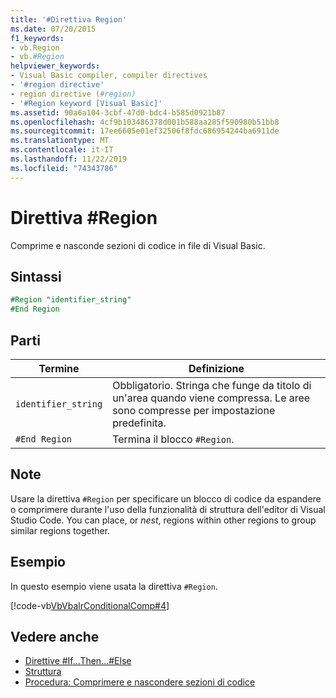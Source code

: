 ```yaml
---
title: '#Direttiva Region'
ms.date: 07/20/2015
f1_keywords:
- vb.Region
- vb.#Region
helpviewer_keywords:
- Visual Basic compiler, compiler directives
- '#region directive'
- region directive (#region)
- '#Region keyword [Visual Basic]'
ms.assetid: 90a6a104-3cbf-47d0-bdc4-b585d0921b87
ms.openlocfilehash: 4cf9b103486378d001b588aa285f590980b51bb8
ms.sourcegitcommit: 17ee6605e01ef32506f8fdc686954244ba6911de
ms.translationtype: MT
ms.contentlocale: it-IT
ms.lasthandoff: 11/22/2019
ms.locfileid: "74343786"
---
```

# <a name="region-directive"></a>Direttiva #Region

Comprime e nasconde sezioni di codice in file di Visual Basic.  
  
## <a name="syntax"></a>Sintassi  

```vb
#Region "identifier_string"  
#End Region  
```  
  
## <a name="parts"></a>Parti  
  
|Termine|Definizione|  
|---|---|  
|`identifier_string`|Obbligatorio. Stringa che funge da titolo di un'area quando viene compressa. Le aree sono compresse per impostazione predefinita.|  
|`#End Region`|Termina il blocco `#Region`.|  
  
## <a name="remarks"></a>Note  

 Usare la direttiva `#Region` per specificare un blocco di codice da espandere o comprimere durante l'uso della funzionalità di struttura dell'editor di Visual Studio Code. You can place, or *nest*, regions within other regions to group similar regions together.  
  
## <a name="example"></a>Esempio  

 In questo esempio viene usata la direttiva `#Region`.  
  
 [!code-vb[VbVbalrConditionalComp#4](~/samples/snippets/visualbasic/VS_Snippets_VBCSharp/VbVbalrConditionalComp/VB/Class1.vb#4)]  
  
## <a name="see-also"></a>Vedere anche

- [Direttive #If...Then...#Else](../../../visual-basic/language-reference/directives/if-then-else-directives.md)
- [Struttura](/visualstudio/ide/outlining)
- [Procedura: Comprimere e nascondere sezioni di codice](../../../visual-basic/programming-guide/program-structure/how-to-collapse-and-hide-sections-of-code.md)
